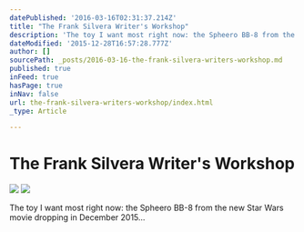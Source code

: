 ```yaml
---
datePublished: '2016-03-16T02:31:37.214Z'
title: "The Frank Silvera Writer's Workshop"
description: 'The toy I want most right now: the Spheero BB-8 from the new Star Wars movie dropping in December 2015...'
dateModified: '2015-12-28T16:57:28.777Z'
author: []
sourcePath: _posts/2016-03-16-the-frank-silvera-writers-workshop.md
published: true
inFeed: true
hasPage: true
inNav: false
url: the-frank-silvera-writers-workshop/index.html
_type: Article

---
```

# The Frank Silvera Writer's Workshop
![](https://the-grid-user-content.s3-us-west-2.amazonaws.com/89ba50a4-3b80-43f5-aa73-6c423b5766df.jpg)
![](http://store.storeimages.cdn-apple.com/4779/as-images.apple.com/is/image/AppleInc/aos/published/images/H/J4/HJ4R2/HJ4R2?wid=572&hei=572&fmt=jpeg&qlt=95&op_sharpen=0&resMode=bicub&op_usm=0.5,0.5,0,0&iccEmbed=0&layer=comp&.v=1442022810423)

The toy I want most right now: the Spheero BB-8 from the new Star Wars movie dropping in December 2015...